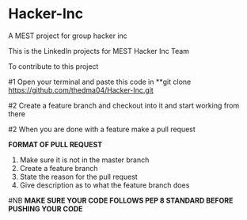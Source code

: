 # Hacker-Inc
A MEST project for group hacker inc

This is the LinkedIn projects for MEST Hacker Inc Team

To contribute to this project

#1 Open your terminal and paste this code in **git clone https://github.com/thedma04/Hacker-Inc.git

#2 Create a feature branch and checkout into it and start working from there

#2 When you are done with a feature make a pull request

  **FORMAT OF PULL REQUEST**
  1. Make sure it is not in the master branch
  2. Create a feature branch
  3. State the reason for the pull request
  4. Give description as to what the feature branch does
  
  #NB **MAKE SURE YOUR CODE FOLLOWS PEP 8 STANDARD BEFORE PUSHING YOUR CODE**
